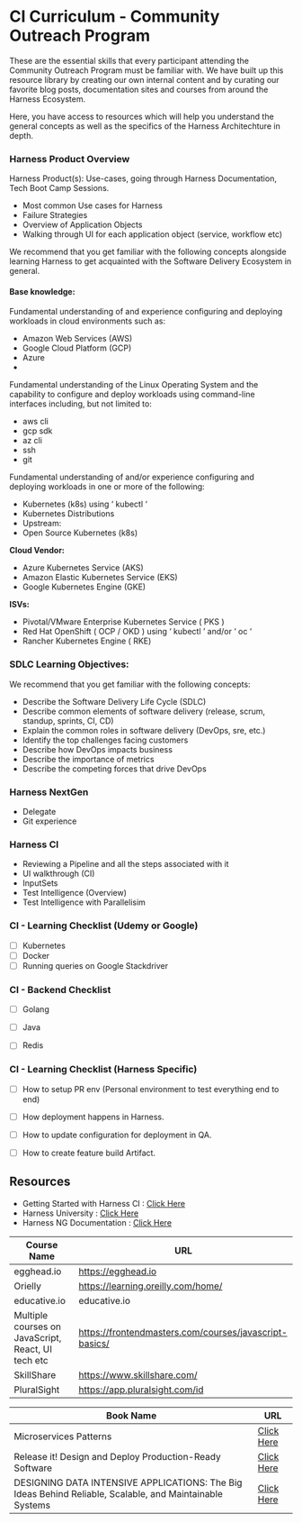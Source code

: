 # CI Curriculum - Community Outreach Program

These are the essential skills that every participant attending the Community Outreach Program must be familiar with. 
We have built up this resource library by creating our own internal content and by curating our favorite blog posts, documentation sites and courses 
from around the Harness Ecosystem.

Here, you have access to resources which will help you understand the general concepts as well as the specifics of the Harness Architechture 
in depth.

### Harness Product Overview

Harness Product(s): Use-cases, going through Harness Documentation, Tech Boot Camp Sessions.

- Most common Use cases for Harness
- Failure Strategies 
- Overview of Application Objects
- Walking through UI for each application object (service, workflow etc)

We recommend that you get familiar with the following concepts alongside learning Harness
to get acquainted with the Software Delivery Ecosystem in general.

#### Base knowledge:

Fundamental understanding of and experience configuring and deploying
workloads in cloud environments such as:

- Amazon Web Services (AWS)
- Google Cloud Platform (GCP)
- Azure
- 
Fundamental understanding of the Linux Operating System and the capability to
configure and deploy workloads using command-line interfaces including, but not
limited to:

- aws cli
- gcp sdk
- az cli
- ssh
- git

Fundamental understanding of and/or experience configuring and deploying
workloads in one or more of the following:

- Kubernetes (k8s) using ‘ kubectl ‘
- Kubernetes Distributions
- Upstream:
- Open Source Kubernetes (k8s)

**Cloud Vendor:**
- Azure Kubernetes Service (AKS)
- Amazon Elastic Kubernetes Service (EKS)
- Google Kubernetes Engine (GKE)

**ISVs:**
- Pivotal/VMware Enterprise Kubernetes Service ( PKS )
- Red Hat OpenShift ( OCP / OKD ) using ‘ kubectl ’ and/or ‘ oc ‘
- Rancher Kubernetes Engine ( RKE)


### SDLC Learning Objectives:

We recommend that you get familiar with the following concepts:

- Describe the Software Delivery Life Cycle (SDLC)
- Describe common elements of software delivery (release, scrum, standup, sprints, CI, CD)
- Explain the common roles in software delivery (DevOps, sre, etc.)
- Identify the top challenges facing customers
- Describe how DevOps impacts business
- Describe the importance of metrics
- Describe the competing forces that drive DevOps


### Harness NextGen 

- Delegate
- Git experience 


### Harness CI

- Reviewing a Pipeline and all the steps associated with it 
- UI walkthrough (CI)
- InputSets
- Test Intelligence (Overview)
- Test Intelligence with Parallelisim


### CI - Learning Checklist (Udemy or Google)

- [ ] Kubernetes
- [ ] Docker
- [ ] Running queries on Google Stackdriver

### CI - Backend Checklist

- [ ] Golang
- [ ] Java
- [ ] Redis


### CI - Learning Checklist (Harness Specific)

- [ ] How to setup PR env (Personal environment to test everything end to end) 

- [ ] How deployment happens in Harness.

- [ ] How to update configuration for deployment in QA.

- [ ] How to create feature build Artifact.


## Resources 

- Getting Started with Harness CI : [Click Here](https://harness-community.github.io/blog/harness-getting-started)
- Harness University : [Click Here](https://university.harness.io/)
- Harness NG Documentation : [Click Here](https://docs.harness.io/article/hv2758ro4e-learn-harness-key-concepts)

| Course Name | URL | 
| --- | --- |
| egghead.io | https://egghead.io |
| Orielly | https://learning.oreilly.com/home/
| educative.io | educative.io |
| Multiple courses on JavaScript, React, UI tech etc | https://frontendmasters.com/courses/javascript-basics/ |
| SkillShare | https://www.skillshare.com/ |
| PluralSight | https://app.pluralsight.com/id |


| Book Name | URL | 
| --- | --- |
| Microservices Patterns | [Click Here](https://www.manning.com/books/microservices-patterns) |
| Release it! Design and Deploy Production-Ready Software | [Click Here](https://www.amazon.in/gp/product/1680502395/ref=ppx_yo_dt_b_asin_title_o06_s00?ie=UTF8&psc=1)
| DESIGNING DATA INTENSIVE APPLICATIONS: The Big Ideas Behind Reliable, Scalable, and Maintainable Systems | [Click Here](https://www.amazon.in/gp/product/9352135245/ref=ppx_yo_dt_b_asin_title_o00_s00?ie=UTF8&psc=1) |
